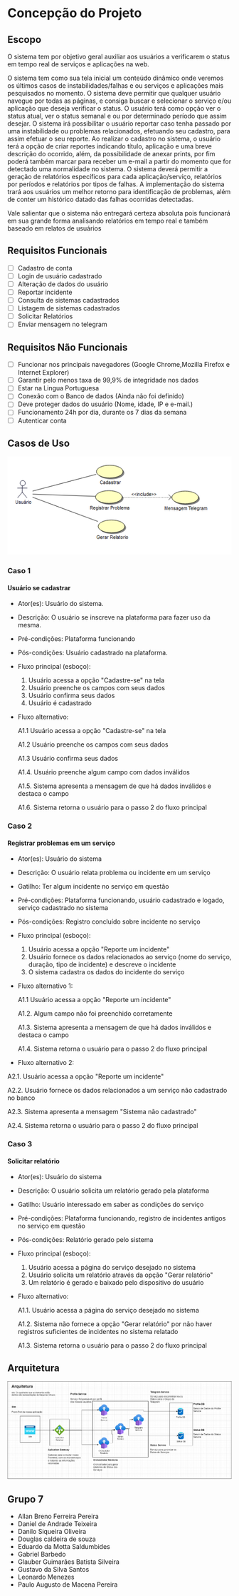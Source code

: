 # Concepção do Projeto

## Escopo

O sistema tem por objetivo geral auxiliar aos usuários a verificarem o status em tempo real de serviços e aplicações na web.

O sistema tem como sua tela inicial um conteúdo dinâmico onde veremos os últimos casos de instabilidades/falhas e ou serviços e aplicações mais pesquisados no momento.
O sistema deve permitir que qualquer usuário navegue por todas as páginas, e consiga buscar e selecionar o serviço e/ou aplicação que deseja verificar o status. O usuário terá como opção ver o status atual, ver o status semanal e ou por determinado período que assim desejar.
O sistema irá possibilitar o usuário reportar caso tenha passado por uma instabilidade ou problemas relacionados, efetuando seu cadastro, para assim efetuar o seu reporte.
Ao realizar o cadastro no sistema, o usuário terá a opção de criar reportes indicando título, aplicação e uma breve descrição do ocorrido, além, da possibilidade de anexar prints, por fim poderá também marcar para receber um e-mail a partir do momento que for detectado uma normalidade no sistema.
O sistema deverá permitir a geração de relatórios específicos para cada aplicação/serviço, relatórios por períodos e relatórios por tipos de falhas.
A implementação do sistema trará aos usuários um melhor retorno para identificação de problemas, além de conter um histórico datado das  falhas ocorridas detectadas.

Vale salientar que o sistema não entregará certeza absoluta pois funcionará em sua grande forma analisando relatórios em tempo real e também baseado em relatos de usuários



## Requisitos Funcionais


- [ ] Cadastro de conta
- [ ] Login de usuário cadastrado
- [ ] Alteração de dados do usuário
- [ ] Reportar incidente
- [ ] Consulta de sistemas cadastrados
- [ ] Listagem de sistemas cadastrados
- [ ] Solicitar Relatórios
- [ ] Enviar mensagem no telegram

## Requisitos Não Funcionais

- [ ] Funcionar nos principais navegadores (Google Chrome,Mozilla Firefox e Internet Explorer)
- [ ] Garantir pelo menos taxa de 99,9% de integridade nos dados 
- [ ] Estar na Lingua Portuguesa 
- [ ] Conexão com o Banco de dados (Ainda não foi definido)
- [ ] Deve proteger dados do usuário (Nome, idade, IP e e-mail.)
- [ ] Funcionamento 24h por dia, durante os 7 dias da semana
- [ ] Autenticar conta

## Casos de Uso 

![casoDeUso v1.0.1](https://github.com/meajudaaqui/documentacao/blob/main/imagens/casoDeUso-v-1.0.1.png?raw=true)

### Caso 1
#### Usuário se cadastrar 
- Ator(es): Usuário do sistema.
- Descrição: O usuário se inscreve na plataforma para fazer uso da mesma.
- Pré-condições: Plataforma funcionando
- Pós-condições: Usuário cadastrado na plataforma.
- Fluxo principal (esboço): 
  1. Usuário acessa a opção "Cadastre-se" na tela
  2. Usuário preenche os campos com seus dados
  3. Usuário confirma seus dados 
  4. Usuário é cadastrado

- Fluxo alternativo:

  A1.1  Usuário acessa a opção "Cadastre-se" na tela

  A1.2  Usuário preenche os campos com seus dados

  A1.3  Usuário confirma seus dados 

  A1.4. Usuário preenche algum campo com dados inválidos

  A1.5. Sistema apresenta a mensagem de que há dados inválidos e destaca o campo 

  A1.6. Sistema retorna o usuário para o passo 2 do fluxo principal

### Caso 2
#### Registrar problemas em um serviço 
- Ator(es): Usuário do sistema
- Descrição: O usuário relata problema ou incidente em um serviço
- Gatilho: Ter algum incidente no serviço em questão
- Pré-condições: Plataforma funcionando, usuário cadastrado e logado, serviço cadastrado no sistema
- Pós-condições: Registro concluído sobre incidente no serviço
- Fluxo principal (esboço):
  1. Usuário acessa a opção "Reporte um incidente"
  2. Usuário fornece os dados relacionados ao serviço (nome do serviço, duração, tipo de incidente) e descreve o incidente
  3. O sistema cadastra os dados do incidente do serviço

- Fluxo alternativo 1:

  A1.1  Usuário acessa a opção "Reporte um incidente"

  A1.2. Algum campo não foi preenchido corretamente

  A1.3. Sistema apresenta a mensagem de que há dados inválidos e destaca o campo 

  A1.4. Sistema retorna o usuário para o passo 2 do fluxo principal

 - Fluxo alternativo 2:

  A2.1. Usuário acessa a opção "Reporte um incidente"

  A2.2. Usuário fornece os dados relacionados a um serviço não cadastrado no banco

  A2.3. Sistema apresenta a mensagem "Sistema não cadastrado"

  A2.4. Sistema retorna o usuário para o passo 2 do fluxo principal

### Caso 3
#### Solicitar relatório
- Ator(es): Usuário do sistema
- Descrição: O usuário solicita um relatório gerado pela plataforma
- Gatilho: Usuário interessado em saber as condições do serviço
- Pré-condições: Plataforma funcionando, registro de incidentes antigos no serviço em questão
- Pós-condições: Relatório gerado pelo sistema
- Fluxo principal (esboço):
  1. Usuário acessa a página do serviço desejado no sistema
  2. Usuário solicita um relatório através da opção "Gerar relatório"
  3. Um relatório é gerado e baixado pelo dispositivo do usuário

- Fluxo alternativo:

  A1.1. Usuário acessa a página do serviço desejado no sistema

  A1.2. Sistema não fornece a opção "Gerar relatório" por não haver registros suficientes de incidentes no sistema relatado

  A1.3. Sistema retorna o usuário para o passo 2 do fluxo principal


## Arquitetura

![Arquitetura v1.0.2](https://github.com/meajudaaqui/documentacao/blob/main/imagens/arquitetura-v1.0.2.png?raw=true)

## Grupo 7 
- Allan Breno Ferreira Pereira
- Daniel de Andrade Teixeira
- Danilo Siqueira Oliveira
- Douglas caldeira de souza
- Eduardo da Motta Saldumbides
- Gabriel Barbedo
- Glauber Guimarães Batista Silveira
- Gustavo da Silva Santos
- Leonardo Menezes
- Paulo Augusto de Macena Pereira
